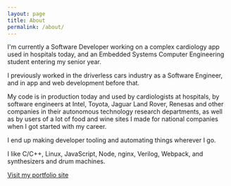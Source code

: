 ```yaml
---
layout: page
title: About
permalink: /about/
---
```


I'm currently a Software Developer working on a complex cardiology app used in hospitals today, and an Embedded
Systems Computer Engineering student entering my senior year.

I previously worked in the driverless cars industry as a Software Engineer, and in app and web development before that.

 My code is in production today and used by cardiologists at hospitals, by software engineers at Intel, Toyota, Jaguar Land Rover, Renesas and other companies in their autonomous technology research departments, as well as by users of a lot of food and wine sites I made for national companies when I got started with my career.

 I end up making developer tooling and automating things wherever I go.

I like C/C++, Linux, JavaScript, Node, nginx, Verilog, Webpack, and synthesizers and drum machines.

[Visit my portfolio site](http://abstractmachines.net)
